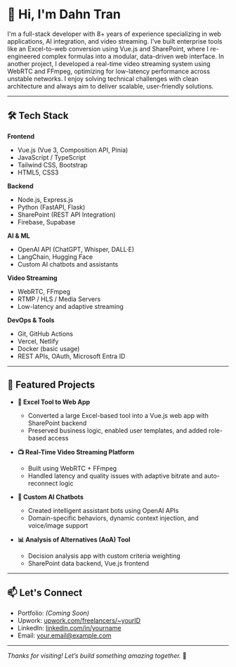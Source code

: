 # 👋 Hi, I'm Dahn Tran

I'm a full-stack developer with 8+ years of experience specializing in web applications, AI integration, and video streaming. I’ve built enterprise tools like an Excel-to-web conversion using Vue.js and SharePoint, where I re-engineered complex formulas into a modular, data-driven web interface. In another project, I developed a real-time video streaming system using WebRTC and FFmpeg, optimizing for low-latency performance across unstable networks. I enjoy solving technical challenges with clean architecture and always aim to deliver scalable, user-friendly solutions.

---

## 🛠️ Tech Stack

**Frontend**
- Vue.js (Vue 3, Composition API, Pinia)
- JavaScript / TypeScript
- Tailwind CSS, Bootstrap
- HTML5, CSS3

**Backend**
- Node.js, Express.js
- Python (FastAPI, Flask)
- SharePoint (REST API Integration)
- Firebase, Supabase

**AI & ML**
- OpenAI API (ChatGPT, Whisper, DALL·E)
- LangChain, Hugging Face
- Custom AI chatbots and assistants

**Video Streaming**
- WebRTC, FFmpeg
- RTMP / HLS / Media Servers
- Low-latency and adaptive streaming

**DevOps & Tools**
- Git, GitHub Actions
- Vercel, Netlify
- Docker (basic usage)
- REST APIs, OAuth, Microsoft Entra ID

---

## 🚀 Featured Projects

- **🔧 Excel Tool to Web App**
  - Converted a large Excel-based tool into a Vue.js web app with SharePoint backend
  - Preserved business logic, enabled user templates, and added role-based access

- **📺 Real-Time Video Streaming Platform**
  - Built using WebRTC + FFmpeg
  - Handled latency and quality issues with adaptive bitrate and auto-reconnect logic

- **🤖 Custom AI Chatbots**
  - Created intelligent assistant bots using OpenAI APIs
  - Domain-specific behaviors, dynamic context injection, and voice/image support

- **📊 Analysis of Alternatives (AoA) Tool**
  - Decision analysis app with custom criteria weighting
  - SharePoint data backend, Vue.js frontend

---

## 📫 Let's Connect

- Portfolio: *(Coming Soon)*
- Upwork: [upwork.com/freelancers/~yourID](https://www.upwork.com/)
- LinkedIn: [linkedin.com/in/yourname](https://www.linkedin.com/)
- Email: your.email@example.com

---

_Thanks for visiting! Let’s build something amazing together._ 🚀
